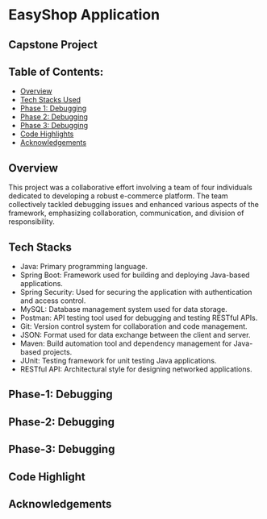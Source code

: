 # EasyShop Application
## **Capstone Project**

## Table of Contents:

- [Overview](#overview)
- [Tech Stacks Used](#tech-stacks)
- [Phase 1: Debugging](#phase-1-debugging)
- [Phase 2: Debugging](#phase-2-debugging)
- [Phase 3: Debugging](#phase-3-debugging)
- [Code Highlights](#code-highlight)
- [Acknowledgements](#acknowledgements)

## Overview

This project was a collaborative effort involving a team of four individuals dedicated to developing a robust e-commerce platform. The team collectively tackled debugging issues and enhanced various aspects of the framework, emphasizing collaboration, communication, and division of responsibility.

## Tech Stacks

- Java: Primary programming language.
- Spring Boot: Framework used for building and deploying Java-based applications.
- Spring Security: Used for securing the application with authentication and access control.
- MySQL: Database management system used for data storage.
- Postman: API testing tool used for debugging and testing RESTful APIs.
- Git: Version control system for collaboration and code management.
- JSON: Format used for data exchange between the client and server.
- Maven: Build automation tool and dependency management for Java-based projects.
- JUnit: Testing framework for unit testing Java applications.
- RESTful API: Architectural style for designing networked applications.

## Phase-1: Debugging


## Phase-2: Debugging


## Phase-3: Debugging


## Code Highlight


## Acknowledgements